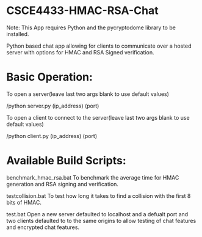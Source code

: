 # CSCE4433-HMAC-RSA-Chat

Note: This App requires Python and the pycryptodome library to be installed.

Python based chat app allowing for clients to communicate over a hosted server with options for HMAC and RSA Signed verification.

# Basic Operation:

To open a server(leave last two args blank to use default values)

/python server.py (ip_address) (port)

To open a client to connect to the server(leave last two args blank to use default values)

/python client.py (ip_address) (port)

# Available Build Scripts:

benchmark_hmac_rsa.bat
To benchmark the average time for HMAC generation and RSA signing and verification.

testcollision.bat
To test how long it takes to find a collision with the first 8 bits of HMAC.

test.bat
Open a new server defaulted to localhost and a defualt port and two clients defaulted to to the same origins to allow testing of chat features and encrypted chat features.
